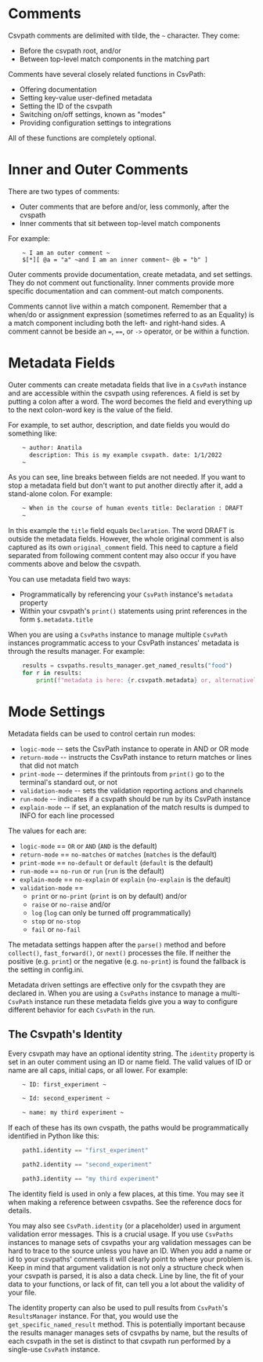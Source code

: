 
# Comments

Csvpath comments are delimited with tilde, the `~` character. They come:
* Before the csvpath root, and/or
* Between top-level match components in the matching part

Comments have several closely related functions in CsvPath:
- Offering documentation
- Setting key-value user-defined metadata
- Setting the ID of the csvpath
- Switching on/off settings, known as "modes"
- Providing configuration settings to integrations

All of these functions are completely optional.

<a name="inner"></a>
# Inner and Outer Comments

There are two types of comments:
- Outer comments that are before and/or, less commonly, after the cvspath
- Inner comments that sit between top-level match components

For example:
```
    ~ I am an outer comment ~
    $[*][ @a = "a" ~and I am an inner comment~ @b = "b" ]
```

Outer comments provide documentation, create metadata, and set settings. They do not comment out functionality. Inner comments provide more specific documentation and can comment-out match components.

Comments cannot live within a match component. Remember that a when/do or assignment expression (sometimes referred to as an Equality) is a match component including both the left- and right-hand sides. A comment cannot be beside an `=`, `==`, or `->` operator, or be within a function.

<a name="metadata"></a>
# Metadata Fields

Outer comments can create metadata fields that live in a `CsvPath` instance and are accessible within the csvpath using references. A field is set by putting a colon after a word. The word becomes the field and everything up to the next colon-word key is the value of the field.

For example, to set author, description, and date fields you would do something like:

```bash
    ~ author: Anatila
      description: This is my example csvpath. date: 1/1/2022
    ~
```

As you can see, line breaks between fields are not needed. If you want to stop a metadata field but don't want to put another directly after it, add a stand-alone colon. For example:

```bash
    ~ When in the course of human events title: Declaration : DRAFT
    ~
```

In this example the `title` field equals `Declaration`. The word DRAFT is outside the metadata fields. However, the whole original comment is also captured as its own `original_comment` field. This need to capture a field separated from following comment content may also occur if you have comments above and below the csvpath.

You can use metadata field two ways:
- Programmatically by referencing your `CsvPath` instance's `metadata` property
- Within your csvpath's `print()` statements using print references in the form `$.metadata.title`

When you are using a `CsvPaths` instance to manage multiple `CsvPath` instances programmatic access to your CsvPath instances' metadata is through the results manager. For example:

```python
    results = csvpaths.results_manager.get_named_results("food")
    for r in results:
        print(f"metadata is here: {r.csvpath.metadata} or, alternatively, here: {r.metadata}")
```

<a name="settings"></a>
# Mode Settings

Metadata fields can be used to control certain run modes:
- `logic-mode` -- sets the CsvPath instance to operate in AND or OR mode
- `return-mode` -- instructs the CsvPath instance to return matches or lines that did not match
- `print-mode` -- determines if the printouts from `print()` go to the terminal's standard out, or not
- `validation-mode` -- sets the validation reporting actions and channels
- `run-mode` -- indicates if a csvpath should be run by its CsvPath instance
- `explain-mode` -- if set, an explanation of the match results is dumped to INFO for each line processed

The values for each are:

- `logic-mode` == `OR` or `AND` (`AND` is the default)
- `return-mode` == `no-matches` or `matches` (`matches` is the default)
- `print-mode` == `no-default` or `default` (`default` is the default)
- `run-mode` == `no-run` or `run` (`run` is the default)
- `explain-mode` == `no-explain` or `explain` (`no-explain` is the default)
- `validation-mode` ==
    - `print` or `no-print` (`print` is on by default) and/or
    - `raise` or `no-raise` and/or
    - `log` (`log` can only be turned off programmatically)
    - `stop` or `no-stop`
    - `fail` or `no-fail`

The metadata settings happen after the `parse()` method and before `collect()`, `fast_forward()`, or `next()` processes the file. If neither the positive (e.g. `print`) or the negative (e.g. `no-print`) is found the fallback is the setting in config.ini.

Metadata driven settings are effective only for the csvpath they are declared in. When you are using a `CsvPaths` instance to manage a multi-`CsvPath` instance run these metadata fields give you a way to configure different behavior for each `CsvPath` in the run.

<a name="identity"></a>
## The Csvpath's Identity

Every csvpath may have an optional identity string. The `identity` property is set in an outer comment using an ID or name field. The valid values of ID or name are all caps, initial caps, or all lower. For example:

```bash
    ~ ID: first_experiment ~
```

```bash
    ~ Id: second_experiment ~
```

```bash
    ~ name: my third experiment ~
```

If each of these has its own cvspath, the paths would be programmatically identified in Python like this:

```python
    path1.identity == "first_experiment"
```

```python
    path2.identity == "second_experiment"
```

```python
    path3.identity == "my third experiment"
```

The identity field is used in only a few places, at this time. You may see it when making a reference between csvpaths. See the reference docs for details.

You may also see `CsvPath.identity` (or a placeholder) used in argument validation error messages. This is a crucial usage. If you use `CsvPaths` instances to manage sets of csvpaths your arg validation messages can be hard to trace to the source unless you have an ID. When you add a name or id to your csvpaths' comments it will clearly point to where your problem is. Keep in mind that argument validation is not only a structure check when your csvpath is parsed, it is also a data check. Line by line, the fit of your data to your functions, or lack of fit, can tell you a lot about the validity of your file.

The identity property can also be used to pull results from `CsvPath`'s `ResultsManager` instance. For that, you would use the `get_specific_named_result` method. This is potentially important because the results manager manages sets of csvpaths by name, but the results of each csvpath in the set is distinct to that csvpath run performed by a single-use `CsvPath` instance.




